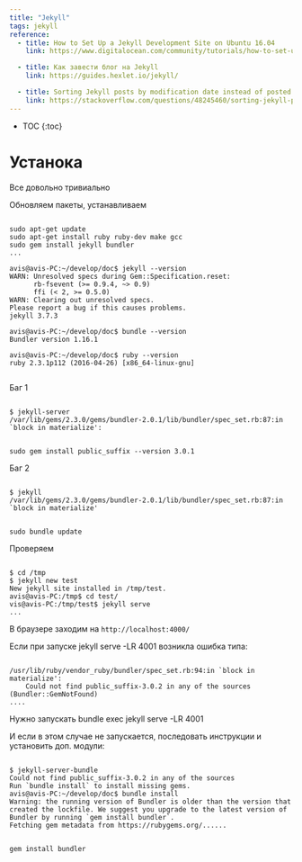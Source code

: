 ```yaml
---
title: "Jekyll"
tags: jekyll
reference:
  - title: How to Set Up a Jekyll Development Site on Ubuntu 16.04
    link: https://www.digitalocean.com/community/tutorials/how-to-set-up-a-jekyll-development-site-on-ubuntu-16-04

  - title: Как завести блог на Jekyll
    link: https://guides.hexlet.io/jekyll/

  - title: Sorting Jekyll posts by modification date instead of posted date?
    link: https://stackoverflow.com/questions/48245460/sorting-jekyll-posts-by-modification-date-instead-of-posted-date?noredirect=1&lq=1
---
```


* TOC
{:toc}

# Устанока

Все довольно тривиально

Обновляем пакеты, устанавливаем

<pre><code class="shell">
sudo apt-get update
sudo apt-get install ruby ruby-dev make gcc
sudo gem install jekyll bundler
...

avis@avis-PC:~/develop/doc$ jekyll --version
WARN: Unresolved specs during Gem::Specification.reset:
      rb-fsevent (>= 0.9.4, ~> 0.9)
      ffi (< 2, >= 0.5.0)
WARN: Clearing out unresolved specs.
Please report a bug if this causes problems.
jekyll 3.7.3

avis@avis-PC:~/develop/doc$ bundle --version
Bundler version 1.16.1

avis@avis-PC:~/develop/doc$ ruby --version
ruby 2.3.1p112 (2016-04-26) [x86_64-linux-gnu]

</code></pre>

Баг 1
<pre><code class="perl">
$ jekyll-server
/var/lib/gems/2.3.0/gems/bundler-2.0.1/lib/bundler/spec_set.rb:87:in `block in materialize':
</code></pre>

<pre><code class="perl">
sudo gem install public_suffix --version 3.0.1
</code></pre>

Баг 2

<pre><code class="perl">
$ jekyll
/var/lib/gems/2.3.0/gems/bundler-2.0.1/lib/bundler/spec_set.rb:87:in `block in materialize'
</code></pre>

<pre><code class="perl">
sudo bundle update
</code></pre>

Проверяем

<pre><code class="shell">
$ cd /tmp
$ jekyll new test
New jekyll site installed in /tmp/test.
avis@avis-PC:/tmp$ cd test/
vis@avis-PC:/tmp/test$ jekyll serve
...
</code></pre>

В браузере заходим на ```http://localhost:4000/```

<div class="warn"> Если при запуске jekyll serve -LR 4001 возникла ошибка типа: 
<pre><code class="perl">
/usr/lib/ruby/vendor_ruby/bundler/spec_set.rb:94:in `block in materialize':
    Could not find public_suffix-3.0.2 in any of the sources (Bundler::GemNotFound)
....
</code></pre>

<p>Нужно запускать bundle exec jekyll serve -LR 4001 </p>

И если в этом случае не запускается, последовать инструкции и установить доп. модули:
<pre><code class="perl">
$ jekyll-server-bundle 
Could not find public_suffix-3.0.2 in any of the sources
Run `bundle install` to install missing gems.
avis@avis-PC:~/develop/doc$ bundle install
Warning: the running version of Bundler is older than the version that created the lockfile. We suggest you upgrade to the latest version of Bundler by running `gem install bundler`.
Fetching gem metadata from https://rubygems.org/......
</code></pre>

<pre><code class="perl">
gem install bundler
</code></pre>

</div>
